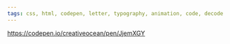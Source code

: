 ```yaml
---
tags: css, html, codepen, letter, typography, animation, code, decode
---
```

https://codepen.io/creativeocean/pen/JjemXGY